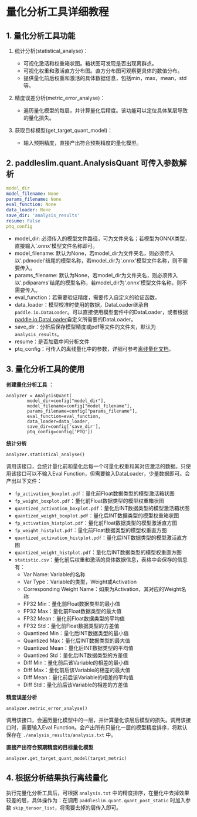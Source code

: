 # 量化分析工具详细教程

## 1. 量化分析工具功能
1. 统计分析(statistical_analyse)：
    - 可视化激活和权重箱状图。箱状图可发现是否出现离群点。
    - 可视化权重和激活直方分布图。直方分布图可观察更具体的数值分布。
    - 提供量化前后权重和激活的具体数据信息，包括min，max，mean，std等。

2. 精度误差分析(metric_error_analyse)：
    - 遍历量化模型的每层，并计算量化后精度。该功能可以定位具体某层导致的量化损失。

3. 获取目标模型(get_target_quant_model)：
    - 输入预期精度，直接产出符合预期精度的量化模型。


## 2. paddleslim.quant.AnalysisQuant 可传入参数解析
```yaml
model_dir
model_filename: None
params_filename: None
eval_function: None
data_loader: None
save_dir: 'analysis_results'
resume: False
ptq_config
```
- model_dir: 必须传入的模型文件路径，可为文件夹名；若模型为ONNX类型，直接输入'.onnx'模型文件名称即可。
- model_filename: 默认为None，若model_dir为文件夹名，则必须传入以'.pdmodel'结尾的模型名称，若model_dir为'.onnx'模型文件名称，则不需要传入。
- params_filename: 默认为None，若model_dir为文件夹名，则必须传入以'.pdiparams'结尾的模型名称，若model_dir为'.onnx'模型文件名称，则不需要传入。
- eval_function：若需要验证精度，需要传入自定义的验证函数。
- data_loader：模型校准时使用的数据，DataLoader继承自`paddle.io.DataLoader`。可以直接使用模型套件中的DataLoader，或者根据[paddle.io.DataLoader](https://www.paddlepaddle.org.cn/documentation/docs/zh/api/paddle/io/DataLoader_cn.html#dataloader)自定义所需要的DataLoader。
- save_dir：分析后保存模型精度或pdf等文件的文件夹，默认为`analysis_results`。
- resume：是否加载中间分析文件
- ptq_config：可传入的离线量化中的参数，详细可参考[离线量化文档](https://github.com/PaddlePaddle/PaddleSlim/tree/develop/demo/quant/quant_post)。




## 3. 量化分析工具的使用
**创建量化分析工具** ：
```
analyzer = AnalysisQuant(
		model_dir=config["model_dir"],
		model_filename=config["model_filename"],
		params_filename=config["params_filename"],
		eval_function=eval_function,
		data_loader=data_loader,
		save_dir=config['save_dir'],
		ptq_config=config['PTQ'])
```

**统计分析**
```
analyzer.statistical_analyse()
```

调用该接口，会统计量化前和量化后每一个可量化权重和其对应激活的数据。只使用该接口可以不输入Eval Function，但需要输入DataLoader，少量数据即可。会产出以下文件：
- `fp_activation_boxplot.pdf`：量化前Float数据类型的模型激活箱状图
- `fp_weight_boxplot.pdf`：量化前Float数据类型的模型权重箱状图
- `quantized_activation_boxplot.pdf`：量化后INT数据类型的模型激活箱状图
- `quantized_weight_boxplot.pdf`：量化后INT数据类型的模型权重箱状图
- `fp_activation_histplot.pdf`：量化前Float数据类型的模型激活直方图
- `fp_weight_histplot.pdf`：量化前Float数据类型的模型权重直方图
- `quantized_activation_histplot.pdf`：量化后INT数据类型的模型激活直方图
- `quantized_weight_histplot.pdf`：量化后INT数据类型的模型权重直方图
- `statistic.csv`：量化前后权重和激活的具体数据信息，表格中会保存的信息有：
	- Var Name: Variable的名称
	- Var Type：Variable的类型，Weight或Activation
	- Corresponding Weight Name：如果为Activation，其对应的Weight名称
	- FP32 Min：量化前Float数据类型的最小值
	- FP32 Max：量化前Float数据类型的最大值
	- FP32 Mean：量化前Float数据类型的平均值
	- FP32 Std：量化前Float数据类型的方差值
	- Quantized Min：量化后INT数据类型的最小值
	- Quantized Max：量化后INT数据类型的最大值
	- Quantized Mean：量化后INT数据类型的平均值
	- Quantized Std：量化后INT数据类型的方差值
	- Diff Min：量化前后该Variable的相差的最小值
	- Diff Max：量化前后该Variable的相差的最大值
	- Diff Mean：量化前后该Variable的相差的平均值
	- Diff Std：量化前后该Variable的相差的方差值


**精度误差分析**
```
analyzer.metric_error_analyse()
```
调用该接口，会遍历量化模型中的一层，并计算量化该层后模型的损失。调用该接口时，需要输入Eval Function。会产出所有只量化一层的模型精度排序，将默认保存在 `./analysis_results/analysis.txt` 中。



**直接产出符合预期精度的目标量化模型**
```
analyzer.get_target_quant_model(target_metric)
```

## 4. 根据分析结果执行离线量化
执行完量化分析工具后，可根据 `analysis.txt` 中的精度排序，在量化中去掉效果较差的层，具体操作为：在调用 `paddleslim.quant.quant_post_static` 时加入参数 `skip_tensor_list`，将需要去掉的层传入即可。
